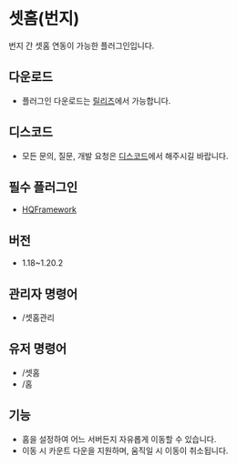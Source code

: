 # 셋홈(번지)
번지 간 셋홈 연동이 가능한 플러그인입니다.

## 다운로드
* 플러그인 다운로드는 [릴리즈](https://github.com/HQService/HQHome/releases)에서 가능합니다.

## 디스코드
* 모든 문의, 질문, 개발 요청은 [디스코드](https://discord.gg/hUkaca9ZQu)에서 해주시길 바랍니다.

## 필수 플러그인
*  [HQFramework](https://github.com/HQService/HQFramework)

## 버전
* 1.18~1.20.2

## 관리자 명령어
* /셋홈관리

## 유저 명령어
* /셋홈
* /홈

## 기능
* 홈을 설정하여 어느 서버든지 자유롭게 이동할 수 있습니다.
* 이동 시 카운트 다운을 지원하며, 움직일 시 이동이 취소됩니다.
